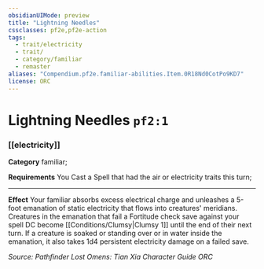 ```yaml
---
obsidianUIMode: preview
title: "Lightning Needles"
cssclasses: pf2e,pf2e-action
tags:
  - trait/electricity
  - trait/
  - category/familiar
  - remaster
aliases: "Compendium.pf2e.familiar-abilities.Item.0R18Nd0CotPo9KD7"
license: ORC
---
```

# Lightning Needles `pf2:1`

### [[electricity]]

**Category** familiar; 




**Requirements** You Cast a Spell that had the air or electricity traits this turn;

* * *

**Effect** Your familiar absorbs excess electrical charge and unleashes a 5-foot emanation of static electricity that flows into creatures' meridians. Creatures in the emanation that fail a Fortitude check save against your spell DC become [[Conditions/Clumsy|Clumsy 1]] until the end of their next turn. If a creature is soaked or standing over or in water inside the emanation, it also takes 1d4 persistent electricity damage on a failed save.

*Source: Pathfinder Lost Omens: Tian Xia Character Guide*
*ORC*